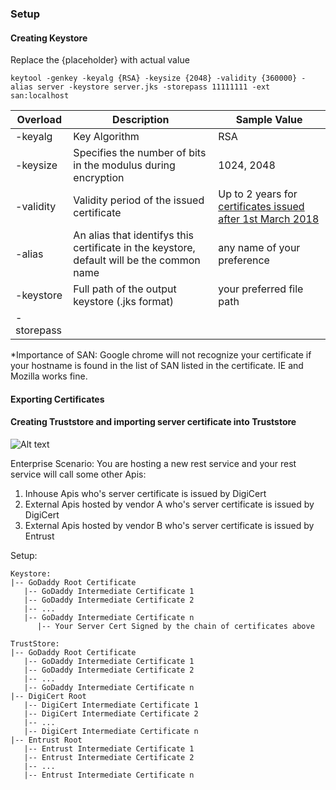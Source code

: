 

### Setup

#### Creating Keystore

Replace the {placeholder} with actual value
```
keytool -genkey -keyalg {RSA} -keysize {2048} -validity {360000} -alias server -keystore server.jks -storepass 11111111 -ext san:localhost
```
| Overload | Description | Sample Value |
| --- | --- | --- |
| -keyalg | Key Algorithm | RSA |
| -keysize | Specifies the number of bits in the modulus during encryption | 1024, 2048 |
| -validity | Validity period of the issued certificate | Up to 2 years for [certificates issued after 1st March 2018](https://www.trustzone.com/ssl-certificate-validity-is-now-capped-at-a-maximum-of-2-years/) |
| -alias | An alias that identifys this certificate in the keystore, default will be the common name | any name of your preference |
| -keystore | Full path of the output keystore (.jks format) | your preferred file path |
| -storepass |  |  |


\*Importance of SAN: Google chrome will not recognize your certificate if your hostname is found in the list of SAN listed in the certificate. IE and Mozilla works fine.

#### Exporting Certificates

#### Creating Truststore and importing server certificate into Truststore
![Alt text](README_IMG/output_to_copy.PNG?raw=true "output_to_copy")


Enterprise Scenario: 
You are hosting a new rest service and your rest service will call some other Apis:
1. Inhouse Apis who's server certificate is issued by DigiCert
2. External Apis hosted by vendor A who's server certificate is issued by DigiCert
3. External Apis hosted by vendor B who's server certificate is issued by Entrust

Setup:
```
Keystore:
|-- GoDaddy Root Certificate
   |-- GoDaddy Intermediate Certificate 1
   |-- GoDaddy Intermediate Certificate 2
   |-- ...
   |-- GoDaddy Intermediate Certificate n
      |-- Your Server Cert Signed by the chain of certificates above

TrustStore:
|-- GoDaddy Root Certificate
   |-- GoDaddy Intermediate Certificate 1
   |-- GoDaddy Intermediate Certificate 2
   |-- ...
   |-- GoDaddy Intermediate Certificate n
|-- DigiCert Root
   |-- DigiCert Intermediate Certificate 1
   |-- DigiCert Intermediate Certificate 2
   |-- ...
   |-- DigiCert Intermediate Certificate n
|-- Entrust Root
   |-- Entrust Intermediate Certificate 1
   |-- Entrust Intermediate Certificate 2
   |-- ...
   |-- Entrust Intermediate Certificate n
```